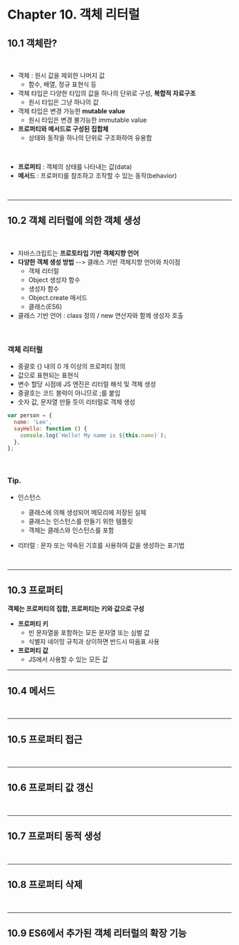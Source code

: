 # Chapter 10. 객체 리터럴

## 10.1 객체란?

<br>

- 객체 : 원시 값을 제외한 나머지 값
  - 함수, 배열, 정규 표현식 등
- 객체 타입은 다양한 타입의 값을 하나의 단위로 구성, **복합적 자료구조**
  - 원시 타입은 그냥 하나의 값
- 객체 타입은 변경 가능한 **mutable value**
  - 원시 타입은 변경 불가능한 immutable value
- **프로퍼티와 메서드로 구성된 집합체**
  - 상태와 동작을 하나의 단위로 구조화하여 유용함

<br>

- **프로퍼티** : 객체의 상태를 나타내는 값(data)
- **메서드** : 프로퍼티를 참조하고 조작할 수 있는 동작(behavior)

<br>

---

## 10.2 객체 리터럴에 의한 객체 생성

<br>

- 자바스크립트는 **프로토타입 기반 객체지향 언어**
- **다양한 객체 생성 방법** --> 클래스 기반 객체지향 언어와 차이점
  - 객체 리터럴
  - Object 생성자 함수
  - 생성자 함수
  - Object.create 매서드
  - 클래스(ES6)
- 클래스 기반 언어 : class 정의 / new 연산자와 함께 생성자 호출

<br>

### 객체 리터럴

- 중괄호 {} 내의 0 개 이상의 프로퍼티 정의
- 값으로 표현되는 표현식
- 변수 할당 시점에 JS 엔진은 리터럴 해석 및 객체 생성
- 중괄호는 코드 블럭이 아니므로 ;를 붙임
- 숫자 값, 문자열 만들 듯이 리터럴로 객체 생성

```js
var person = {
  name: 'Lee',
  sayHello: function () {
    console.log(`Hello! My name is ${this.name}`);
  },
};
```

<br>

### Tip.

- 인스턴스

  - 클래스에 의해 생성되어 메모리에 저장된 실체
  - 클래스는 인스턴스를 만들기 위한 템플릿
  - 객체는 클래스와 인스턴스를 포함

- 리터럴 : 문자 또는 약속된 기호를 사용하여 값을 생성하는 표기법

<br>

---

## 10.3 프로퍼티

**객체는 프로퍼티의 집합, 프로퍼티는 키와 값으로 구성**

- **프로퍼티 키**
  - 빈 문자열을 포함하는 모든 문자열 또는 심벌 값
  - 식별자 네이밍 규칙과 상이하면 반드시 따옴표 사용
- **프로퍼티 값**
  - JS에서 사용할 수 있는 모든 값
    <br>

---

## 10.4 메서드

<br>

---

## 10.5 프로퍼티 접근

<br>

---

## 10.6 프로퍼티 값 갱신

<br>

---

## 10.7 프로퍼티 동적 생성

<br>

---

## 10.8 프로퍼티 삭제

<br>

---

## 10.9 ES6에서 추가된 객체 리터럴의 확장 기능
